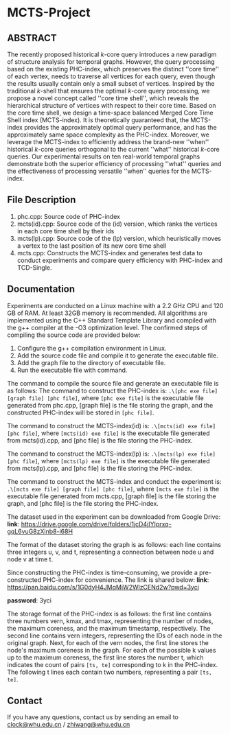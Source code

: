 # MCTS-Project

## ABSTRACT

The recently proposed historical $k$-core query introduces a new paradigm of structure analysis for temporal graphs.
However, the query processing based on the existing PHC-index, which preserves the distinct ''core time'' of each vertex, needs to traverse all vertices for each query, even though the results usually contain only a small subset of vertices.
Inspired by the traditional $k$-shell that ensures the optimal $k$-core query processing, we propose a novel concept called ''core time shell'', which reveals the hierarchical structure of vertices with respect to their core time.
Based on the core time shell, we design a time-space balanced Merged Core Time Shell index (MCTS-index).
It is theoretically guaranteed that, the MCTS-index provides the approximately optimal query performance, and has the approximately same space complexity as the PHC-index.
Moreover, we leverage the MCTS-index to efficiently address the brand-new ''when'' historical $k$-core queries orthogonal to the current ''what'' historical $k$-core queries.
Our experimental results on ten real-world temporal graphs demonstrate both the superior efficiency of processing ''what'' queries and the effectiveness of processing versatile ''when'' queries for the MCTS-index.

## File Description
1. phc.cpp: Source code of PHC-index
2. mcts(id).cpp: Source code of the (id) version, which ranks the vertices in each core time shell by their ids
3. mcts(lp).cpp: Source code of the (lp) version, which heuristically moves a vertex to the last position of its new core time shell
4. mcts.cpp: Constructs the MCTS-index and generates test data to conduct experiments and compare query efficiency with PHC-index and TCD-Single.
## Documentation

Experiments are conducted on a Linux machine with a 2.2 GHz CPU and 120 GB of RAM. At least 32GB memory is recommended. All algorithms are implemented using the C++ Standard Template Library and compiled with the g++ compiler at the -O3 optimization level. The confirmed steps of compiling the source code are provided below:

1. Configure the g++ compilation environment in Linux.
2. Add the source code file and compile it to generate the executable file.
3. Add the graph file to the directory of executable file.
4. Run the executable file with command.

The command to compile the source file and generate an executable file is as follows:
The command to construct the PHC-index is:  ```.\[phc exe file] [graph file] [phc file]```, where ```[phc exe file]``` is the executable file generated from phc.cpp, [graph file] is the file storing the graph, and the constructed PHC-index will be stored in ```[phc file]```.

The command to construct the MCTS-index(id) is:  ```.\[mcts(id) exe file] [phc file]```, where ```[mcts(id) exe file]``` is the executable file generated from mcts(id).cpp, and [phc file] is the file storing the PHC-index.

The command to construct the MCTS-index(lp) is:  ```.\[mcts(lp) exe file] [phc file]```, where ```[mcts(lp) exe file]``` is the executable file generated from mcts(lp).cpp, and [phc file] is the file storing the PHC-index.

The command to construct the MCTS-index and conduct the experiment is: ```.\[mcts exe file] [graph file] [phc file]```, where ```[mcts exe file]``` is the executable file generated from mcts.cpp, [graph file] is the file storing the graph, and [phc file] is the file storing the PHC-index.

The dataset used in the experiment can be downloaded from Google Drive:
**link**: https://drive.google.com/drive/folders/1jcD4jIYIprxq-gqL6vuG8zXinb8-i68H

The format of the dataset storing the graph is as follows: each line contains three integers u, v, and t, representing a connection between node u and node v at time t.

Since constructing the PHC-index is time-consuming, we provide a pre-constructed PHC-index for convenience.
The link is shared below:
**link**: https://pan.baidu.com/s/1G0dyH4JMqMiW2WlzCENd2w?pwd=3yci

**password**: 3yci

The storage format of the PHC-index is as follows: the first line contains three numbers vern, kmax, and tmax, representing the number of nodes, the maximum coreness, and the maximum timestamp, respectively.
The second line contains vern integers, representing the IDs of each node in the original graph.
Next, for each of the vern nodes, the first line stores the node's maximum coreness in the graph. For each of the possible k values up to the maximum coreness, the first line stores the number t, which indicates the count of pairs ```[ts, te]``` corresponding to k in the PHC-index. The following t lines each contain two numbers, representing a pair ```[ts, te]```.


## Contact
If you have any questions, contact us by sending an email to clock@whu.edu.cn / zhiwang@whu.edu.cn
